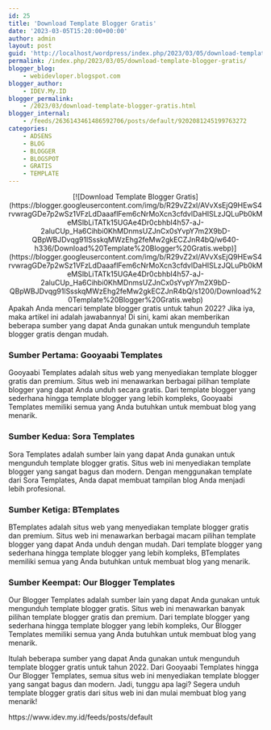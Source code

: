 ```yaml
---
id: 25
title: 'Download Template Blogger Gratis'
date: '2023-03-05T15:20:00+00:00'
author: admin
layout: post
guid: 'http://localhost/wordpress/index.php/2023/03/05/download-template-blogger-gratis/'
permalink: /index.php/2023/03/05/download-template-blogger-gratis/
blogger_blog:
    - webidevloper.blogspot.com
blogger_author:
    - IDEV.My.ID
blogger_permalink:
    - /2023/03/download-template-blogger-gratis.html
blogger_internal:
    - /feeds/2636143461486592706/posts/default/9202081245199763272
categories:
    - ADSENS
    - BLOG
    - BLOGGER
    - BLOGSPOT
    - GRATIS
    - TEMPLATE
---
```


<div style="clear: both; text-align: center;">[![Download Template Blogger Gratis](https://blogger.googleusercontent.com/img/b/R29vZ2xl/AVvXsEjQ9HEwS4rvwragGDe7p2wSz1VFzLdDaaaflFem6cNrMoXcn3cfdvlDaHISLzJQLuPb0kMeMSlbLiTATk15UGAe4Dr0cbhbI4h57-aJ-2aluCUp_Ha6Cihbi0KhMDnmsUZJnCx0sYvpY7m2X9bD-QBpWBJDvqg91lSsskqMWzEhg2feMw2gkECZJnR4bQ/w640-h336/Download%20Template%20Blogger%20Gratis.webp)](https://blogger.googleusercontent.com/img/b/R29vZ2xl/AVvXsEjQ9HEwS4rvwragGDe7p2wSz1VFzLdDaaaflFem6cNrMoXcn3cfdvlDaHISLzJQLuPb0kMeMSlbLiTATk15UGAe4Dr0cbhbI4h57-aJ-2aluCUp_Ha6Cihbi0KhMDnmsUZJnCx0sYvpY7m2X9bD-QBpWBJDvqg91lSsskqMWzEhg2feMw2gkECZJnR4bQ/s1200/Download%20Template%20Blogger%20Gratis.webp)</div> Apakah Anda mencari template blogger gratis untuk tahun 2022? Jika iya, maka artikel ini adalah jawabannya! Di sini, kami akan memberikan beberapa sumber yang dapat Anda gunakan untuk mengunduh template blogger gratis dengan mudah.

### Sumber Pertama: Gooyaabi Templates

Gooyaabi Templates adalah situs web yang menyediakan template blogger gratis dan premium. Situs web ini menawarkan berbagai pilihan template blogger yang dapat Anda unduh secara gratis. Dari template blogger yang sederhana hingga template blogger yang lebih kompleks, Gooyaabi Templates memiliki semua yang Anda butuhkan untuk membuat blog yang menarik.

### Sumber Kedua: Sora Templates

Sora Templates adalah sumber lain yang dapat Anda gunakan untuk mengunduh template blogger gratis. Situs web ini menyediakan template blogger yang sangat bagus dan modern. Dengan menggunakan template dari Sora Templates, Anda dapat membuat tampilan blog Anda menjadi lebih profesional.

### Sumber Ketiga: BTemplates

BTemplates adalah situs web yang menyediakan template blogger gratis dan premium. Situs web ini menawarkan berbagai macam pilihan template blogger yang dapat Anda unduh dengan mudah. Dari template blogger yang sederhana hingga template blogger yang lebih kompleks, BTemplates memiliki semua yang Anda butuhkan untuk membuat blog yang menarik.

### Sumber Keempat: Our Blogger Templates

Our Blogger Templates adalah sumber lain yang dapat Anda gunakan untuk mengunduh template blogger gratis. Situs web ini menawarkan banyak pilihan template blogger gratis dan premium. Dari template blogger yang sederhana hingga template blogger yang lebih kompleks, Our Blogger Templates memiliki semua yang Anda butuhkan untuk membuat blog yang menarik.

Itulah beberapa sumber yang dapat Anda gunakan untuk mengunduh template blogger gratis untuk tahun 2022. Dari Gooyaabi Templates hingga Our Blogger Templates, semua situs web ini menyediakan template blogger yang sangat bagus dan modern. Jadi, tunggu apa lagi? Segera unduh template blogger gratis dari situs web ini dan mulai membuat blog yang menarik!

<div>https://www.idev.my.id/feeds/posts/default</div>